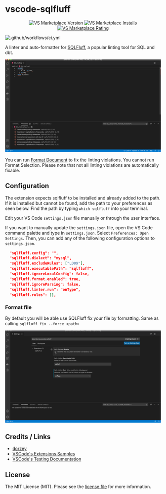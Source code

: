 # vscode-sqlfluff

<p align="center">
  <a href="https://marketplace.visualstudio.com/items?itemName=RobertOstermann.vscode-sqlfluff-extended"><img src="https://vsmarketplacebadge.apphb.com/version-short/RobertOstermann.vscode-sqlfluff-extended.svg" alt="VS Marketplace Version"></a>
  <a href="https://marketplace.visualstudio.com/items?itemName=RobertOstermann.vscode-sqlfluff-extended"><img src="https://vsmarketplacebadge.apphb.com/installs-short/RobertOstermann.vscode-sqlfluff-extended.svg" alt="VS Marketplace Installs"></a>
  <a href="https://marketplace.visualstudio.com/items?itemName=RobertOstermann.vscode-sqlfluff-extended"><img src="https://vsmarketplacebadge.apphb.com/rating-short/RobertOstermann.vscode-sqlfluff-extended.svg" alt="VS Marketplace Rating"></a>
</p>

![.github/workflows/ci.yml](https://github.com/dorzey/vscode-sqlfluff/workflows/.github/workflows/ci.yml/badge.svg)

A linter and auto-formatter for [SQLFluff](https://github.com/alanmcruickshank/sqlfluff), a popular linting tool for SQL and dbt.

![linter in action](./media/linter_in_action.gif)

You can run [Format Document](https://code.visualstudio.com/docs/editor/codebasics#_formatting) to fix the linting violations. You cannot run Format Selection. Please note that not all linting violations are automatically fixable.

## Configuration

The extension expects sqlfluff to be installed and already added to the path. If it is installed but cannot be found, add the path to your preferences as seen below. Find the path by typing `which sqlfluff` into your terminal.

Edit your VS Code `settings.json` file manually or through the user interface.

If you want to manually update the `settings.json` file, open the VS Code command palette and type in `settings.json`. Select `Preferences: Open Settings`. Then, you can add any of the following configuration options to `settings.json`.

```json
  "sqlfluff.config": "",
  "sqlfluff.dialect": "mysql",
  "sqlfluff.excludeRules": ["L009"],
  "sqlfluff.executablePath": "sqlfluff",
  "sqlfluff.ignoreLocalConfig": false,
  "sqlfluff.format.enabled": true,
  "sqlfluff.ignoreParsing": false,
  "sqlfluff.linter.run": "onType",
  "sqlfluff.rules": [],
```

### Format file

By default you will be able use SQLFluff fix your file by formatting. Same as calling `sqlfluff fix --force <path>`

![plugin configuration](./media/format_config.gif)

## Credits / Links

- [dorzey](https://github.com/sqlfluff/vscode-sqlfluff)
- [VSCode's Extensions Samples](https://github.com/microsoft/vscode-extension-samples/tree/main/test-provider-sample)
- [VSCode's Testing Documentation](https://code.visualstudio.com/api/extension-guides/testing)

## License

The MIT License (MIT). Please see the [license file](LICENSE.md) for more information.
